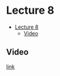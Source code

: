 # Lecture 8

- [Lecture 8](#lecture-8)
  - [Video](#video)

## Video

[link](https://drive.google.com/file/d/1-csK8Ra1b1Nu5_UWLKx_5J5aYHZne2D5/view)